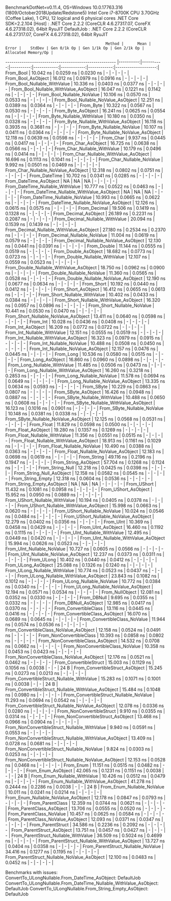 
BenchmarkDotNet=v0.11.4, OS=Windows 10.0.17763.316 (1809/October2018Update/Redstone5)
Intel Core i7-8700K CPU 3.70GHz (Coffee Lake), 1 CPU, 12 logical and 6 physical cores
.NET Core SDK=2.2.104
  [Host]     : .NET Core 2.2.2 (CoreCLR 4.6.27317.07, CoreFX 4.6.27318.02), 64bit RyuJIT
  DefaultJob : .NET Core 2.2.2 (CoreCLR 4.6.27317.07, CoreFX 4.6.27318.02), 64bit RyuJIT


                                                Method |      Mean |     Error |    StdDev | Gen 0/1k Op | Gen 1/1k Op | Gen 2/1k Op | Allocated Memory/Op |
------------------------------------------------------ |----------:|----------:|----------:|------------:|------------:|------------:|--------------------:|
                                             From_Bool | 10.042 ns | 0.0259 ns | 0.0230 ns |           - |           - |           - |                   - |
                                    From_Bool_AsObject | 16.012 ns | 0.0979 ns | 0.0916 ns |           - |           - |           - |                   - |
                          From_Bool_Nullable_WithValue | 10.336 ns | 0.0403 ns | 0.0377 ns |           - |           - |           - |                   - |
                 From_Bool_Nullable_WithValue_AsObject | 16.047 ns | 0.1221 ns | 0.1142 ns |           - |           - |           - |                   - |
                            From_Bool_Nullable_NoValue | 10.106 ns | 0.0570 ns | 0.0533 ns |           - |           - |           - |                   - |
                   From_Bool_Nullable_NoValue_AsObject | 12.251 ns | 0.0389 ns | 0.0364 ns |           - |           - |           - |                   - |
                                             From_Byte | 10.322 ns | 0.0567 ns | 0.0530 ns |           - |           - |           - |                   - |
                                    From_Byte_AsObject | 16.241 ns | 0.0625 ns | 0.0554 ns |           - |           - |           - |                   - |
                          From_Byte_Nullable_WithValue | 10.180 ns | 0.0350 ns | 0.0328 ns |           - |           - |           - |                   - |
                 From_Byte_Nullable_WithValue_AsObject | 16.118 ns | 0.3935 ns | 0.3681 ns |           - |           - |           - |                   - |
                            From_Byte_Nullable_NoValue | 10.107 ns | 0.0411 ns | 0.0364 ns |           - |           - |           - |                   - |
                   From_Byte_Nullable_NoValue_AsObject | 12.118 ns | 0.0639 ns | 0.0598 ns |           - |           - |           - |                   - |
                                             From_Char |  9.937 ns | 0.0445 ns | 0.0417 ns |           - |           - |           - |                   - |
                                    From_Char_AsObject | 16.725 ns | 0.0638 ns | 0.0566 ns |           - |           - |           - |                   - |
                          From_Char_Nullable_WithValue | 10.179 ns | 0.0496 ns | 0.0414 ns |           - |           - |           - |                   - |
                 From_Char_Nullable_WithValue_AsObject | 16.696 ns | 0.1113 ns | 0.1041 ns |           - |           - |           - |                   - |
                            From_Char_Nullable_NoValue |  9.992 ns | 0.0501 ns | 0.0469 ns |           - |           - |           - |                   - |
                   From_Char_Nullable_NoValue_AsObject | 12.318 ns | 0.0802 ns | 0.0751 ns |           - |           - |           - |                   - |
                                         From_DateTime | 10.702 ns | 0.0341 ns | 0.0285 ns |           - |           - |           - |                   - |
                                From_DateTime_AsObject |        NA |        NA |        NA |           - |           - |           - |                   - |
                      From_DateTime_Nullable_WithValue | 10.777 ns | 0.0522 ns | 0.0463 ns |           - |           - |           - |                   - |
             From_DateTime_Nullable_WithValue_AsObject |        NA |        NA |        NA |           - |           - |           - |                   - |
                        From_DateTime_Nullable_NoValue | 10.993 ns | 0.0665 ns | 0.0622 ns |           - |           - |           - |                   - |
               From_DateTime_Nullable_NoValue_AsObject | 12.126 ns | 0.0615 ns | 0.0575 ns |           - |           - |           - |                   - |
                                          From_Decimal | 19.506 ns | 0.1419 ns | 0.1328 ns |           - |           - |           - |                   - |
                                 From_Decimal_AsObject | 26.189 ns | 0.2231 ns | 0.2087 ns |           - |           - |           - |                   - |
                       From_Decimal_Nullable_WithValue | 20.094 ns | 0.1539 ns | 0.1439 ns |           - |           - |           - |                   - |
              From_Decimal_Nullable_WithValue_AsObject | 27.180 ns | 0.2534 ns | 0.2370 ns |           - |           - |           - |                   - |
                         From_Decimal_Nullable_NoValue | 11.004 ns | 0.0619 ns | 0.0579 ns |           - |           - |           - |                   - |
                From_Decimal_Nullable_NoValue_AsObject | 12.130 ns | 0.0441 ns | 0.0391 ns |           - |           - |           - |                   - |
                                           From_Double | 11.144 ns | 0.0555 ns | 0.0519 ns |           - |           - |           - |                   - |
                                  From_Double_AsObject | 18.682 ns | 0.0773 ns | 0.0723 ns |           - |           - |           - |                   - |
                        From_Double_Nullable_WithValue | 12.107 ns | 0.0559 ns | 0.0523 ns |           - |           - |           - |                   - |
               From_Double_Nullable_WithValue_AsObject | 18.750 ns | 0.0962 ns | 0.0900 ns |           - |           - |           - |                   - |
                          From_Double_Nullable_NoValue | 11.360 ns | 0.0565 ns | 0.0528 ns |           - |           - |           - |                   - |
                 From_Double_Nullable_NoValue_AsObject | 12.190 ns | 0.0677 ns | 0.0634 ns |           - |           - |           - |                   - |
                                            From_Short | 10.192 ns | 0.0440 ns | 0.0412 ns |           - |           - |           - |                   - |
                                   From_Short_AsObject | 16.412 ns | 0.0655 ns | 0.0613 ns |           - |           - |           - |                   - |
                         From_Short_Nullable_WithValue | 10.402 ns | 0.0433 ns | 0.0384 ns |           - |           - |           - |                   - |
                From_Short_Nullable_WithValue_AsObject | 16.320 ns | 0.0957 ns | 0.0896 ns |           - |           - |           - |                   - |
                           From_Short_Nullable_NoValue | 10.441 ns | 0.0530 ns | 0.0470 ns |           - |           - |           - |                   - |
                  From_Short_Nullable_NoValue_AsObject | 13.411 ns | 0.0640 ns | 0.0598 ns |           - |           - |           - |                   - |
                                              From_Int | 10.028 ns | 0.0436 ns | 0.0408 ns |           - |           - |           - |                   - |
                                     From_Int_AsObject | 16.209 ns | 0.0772 ns | 0.0722 ns |           - |           - |           - |                   - |
                           From_Int_Nullable_WithValue | 12.151 ns | 0.0555 ns | 0.0519 ns |           - |           - |           - |                   - |
                  From_Int_Nullable_WithValue_AsObject | 16.323 ns | 0.0979 ns | 0.0915 ns |           - |           - |           - |                   - |
                             From_Int_Nullable_NoValue | 10.488 ns | 0.0508 ns | 0.0450 ns |           - |           - |           - |                   - |
                    From_Int_Nullable_NoValue_AsObject | 12.157 ns | 0.0476 ns | 0.0445 ns |           - |           - |           - |                   - |
                                             From_Long | 10.536 ns | 0.0580 ns | 0.0515 ns |           - |           - |           - |                   - |
                                    From_Long_AsObject | 16.860 ns | 0.0960 ns | 0.0898 ns |           - |           - |           - |                   - |
                          From_Long_Nullable_WithValue | 11.485 ns | 0.0506 ns | 0.0473 ns |           - |           - |           - |                   - |
                 From_Long_Nullable_WithValue_AsObject | 16.260 ns | 0.3218 ns | 0.2853 ns |           - |           - |           - |                   - |
                            From_Long_Nullable_NoValue | 11.578 ns | 0.0694 ns | 0.0649 ns |           - |           - |           - |                   - |
                   From_Long_Nullable_NoValue_AsObject | 13.335 ns | 0.0634 ns | 0.0593 ns |           - |           - |           - |                   - |
                                            From_SByte | 10.229 ns | 0.0863 ns | 0.0807 ns |           - |           - |           - |                   - |
                                   From_SByte_AsObject | 16.426 ns | 0.0948 ns | 0.0887 ns |           - |           - |           - |                   - |
                         From_SByte_Nullable_WithValue | 10.488 ns | 0.0650 ns | 0.0608 ns |           - |           - |           - |                   - |
                From_SByte_Nullable_WithValue_AsObject | 16.123 ns | 0.1016 ns | 0.0901 ns |           - |           - |           - |                   - |
                           From_SByte_Nullable_NoValue | 10.148 ns | 0.0381 ns | 0.0338 ns |           - |           - |           - |                   - |
                  From_SByte_Nullable_NoValue_AsObject | 12.125 ns | 0.0568 ns | 0.0531 ns |           - |           - |           - |                   - |
                                            From_Float | 11.829 ns | 0.0598 ns | 0.0500 ns |           - |           - |           - |                   - |
                                   From_Float_AsObject | 19.280 ns | 0.1357 ns | 0.1269 ns |           - |           - |           - |                   - |
                         From_Float_Nullable_WithValue | 11.356 ns | 0.0551 ns | 0.0515 ns |           - |           - |           - |                   - |
                From_Float_Nullable_WithValue_AsObject | 18.913 ns | 0.1161 ns | 0.1029 ns |           - |           - |           - |                   - |
                           From_Float_Nullable_NoValue | 10.490 ns | 0.0388 ns | 0.0363 ns |           - |           - |           - |                   - |
                  From_Float_Nullable_NoValue_AsObject | 12.183 ns | 0.0698 ns | 0.0619 ns |           - |           - |           - |                   - |
                                           From_String | 49.116 ns | 0.2196 ns | 0.1947 ns |           - |           - |           - |                   - |
                                  From_String_AsObject | 57.704 ns | 0.1268 ns | 0.1124 ns |           - |           - |           - |                   - |
                                      From_String_Null | 12.218 ns | 0.0425 ns | 0.0398 ns |           - |           - |           - |                   - |
                             From_String_Null_AsObject | 12.158 ns | 0.0582 ns | 0.0545 ns |           - |           - |           - |                   - |
                                     From_String_Empty | 12.318 ns | 0.0604 ns | 0.0536 ns |           - |           - |           - |                   - |
                            From_String_Empty_AsObject |        NA |        NA |        NA |           - |           - |           - |                   - |
                                           From_UShort | 11.432 ns | 0.1081 ns | 0.0958 ns |           - |           - |           - |                   - |
                                  From_UShort_AsObject | 15.952 ns | 0.0950 ns | 0.0889 ns |           - |           - |           - |                   - |
                        From_UShort_Nullable_WithValue | 10.194 ns | 0.0405 ns | 0.0378 ns |           - |           - |           - |                   - |
               From_UShort_Nullable_WithValue_AsObject | 15.998 ns | 0.0663 ns | 0.0620 ns |           - |           - |           - |                   - |
                          From_UShort_Nullable_NoValue | 10.024 ns | 0.0546 ns | 0.0484 ns |           - |           - |           - |                   - |
                 From_UShort_Nullable_NoValue_AsObject | 12.279 ns | 0.0402 ns | 0.0356 ns |           - |           - |           - |                   - |
                                             From_UInt | 10.369 ns | 0.0458 ns | 0.0429 ns |           - |           - |           - |                   - |
                                    From_UInt_AsObject | 16.460 ns | 0.1192 ns | 0.1115 ns |           - |           - |           - |                   - |
                          From_UInt_Nullable_WithValue | 12.495 ns | 0.0449 ns | 0.0420 ns |           - |           - |           - |                   - |
                 From_UInt_Nullable_WithValue_AsObject | 15.994 ns | 0.0626 ns | 0.0523 ns |           - |           - |           - |                   - |
                            From_UInt_Nullable_NoValue | 10.727 ns | 0.0605 ns | 0.0566 ns |           - |           - |           - |                   - |
                   From_UInt_Nullable_NoValue_AsObject | 12.237 ns | 0.0373 ns | 0.0311 ns |           - |           - |           - |                   - |
                                            From_ULong | 10.402 ns | 0.0440 ns | 0.0412 ns |           - |           - |           - |                   - |
                                   From_ULong_AsObject | 25.088 ns | 0.1326 ns | 0.1240 ns |           - |           - |           - |                   - |
                         From_ULong_Nullable_WithValue | 10.774 ns | 0.0523 ns | 0.0437 ns |           - |           - |           - |                   - |
                From_ULong_Nullable_WithValue_AsObject | 23.843 ns | 0.1082 ns | 0.1012 ns |           - |           - |           - |                   - |
                           From_ULong_Nullable_NoValue | 10.772 ns | 0.0384 ns | 0.0340 ns |           - |           - |           - |                   - |
                  From_ULong_Nullable_NoValue_AsObject | 12.194 ns | 0.0571 ns | 0.0534 ns |           - |           - |           - |                   - |
                                       From_NullObject | 12.081 ns | 0.0352 ns | 0.0330 ns |           - |           - |           - |                   - |
                                           From_DBNull |  9.695 ns | 0.0355 ns | 0.0332 ns |           - |           - |           - |                   - |
                                  From_DBNull_AsObject | 12.985 ns | 0.0417 ns | 0.0370 ns |           - |           - |           - |                   - |
                                 From_ConvertibleClass | 13.116 ns | 0.0445 ns | 0.0416 ns |           - |           - |           - |                   - |
                        From_ConvertibleClass_AsObject | 16.070 ns | 0.0689 ns | 0.0645 ns |           - |           - |           - |                   - |
                         From_ConvertibleClass_NoValue | 11.944 ns | 0.0574 ns | 0.0536 ns |           - |           - |           - |                   - |
                From_ConvertibleClass_NoValue_AsObject | 12.158 ns | 0.0524 ns | 0.0491 ns |           - |           - |           - |                   - |
                              From_NonConvertibleClass | 10.393 ns | 0.0858 ns | 0.0802 ns |           - |           - |           - |                   - |
                     From_NonConvertibleClass_AsObject | 14.532 ns | 0.0708 ns | 0.0662 ns |           - |           - |           - |                   - |
                      From_NonConvertibleClass_NoValue | 10.358 ns | 0.0453 ns | 0.0423 ns |           - |           - |           - |                   - |
             From_NonConvertibleClass_NoValue_AsObject | 12.176 ns | 0.0521 ns | 0.0462 ns |           - |           - |           - |                   - |
                                From_ConvertibleStruct | 15.003 ns | 0.1129 ns | 0.1056 ns |      0.0038 |           - |           - |                24 B |
                       From_ConvertibleStruct_AsObject | 15.245 ns | 0.0273 ns | 0.0213 ns |           - |           - |           - |                   - |
             From_ConvertibleStruct_Nullable_WithValue | 15.283 ns | 0.1071 ns | 0.1001 ns |      0.0038 |           - |           - |                24 B |
    From_ConvertibleStruct_Nullable_WithValue_AsObject | 15.484 ns | 0.1048 ns | 0.0980 ns |           - |           - |           - |                   - |
               From_ConvertibleStruct_Nullable_NoValue | 11.293 ns | 0.0694 ns | 0.0542 ns |           - |           - |           - |                   - |
      From_ConvertibleStruct_Nullable_NoValue_AsObject | 12.078 ns | 0.0336 ns | 0.0280 ns |           - |           - |           - |                   - |
                             From_NonConvertibleStruct |  9.910 ns | 0.0355 ns | 0.0314 ns |           - |           - |           - |                   - |
                    From_NonConvertibleStruct_AsObject | 13.468 ns | 0.0966 ns | 0.0904 ns |           - |           - |           - |                   - |
          From_NonConvertibleStruct_Nullable_WithValue |  9.940 ns | 0.0591 ns | 0.0553 ns |           - |           - |           - |                   - |
 From_NonConvertibleStruct_Nullable_WithValue_AsObject | 13.409 ns | 0.0728 ns | 0.0681 ns |           - |           - |           - |                   - |
            From_NonConvertibleStruct_Nullable_NoValue |  9.824 ns | 0.0303 ns | 0.0253 ns |           - |           - |           - |                   - |
   From_NonConvertibleStruct_Nullable_NoValue_AsObject | 12.153 ns | 0.0528 ns | 0.0468 ns |           - |           - |           - |                   - |
                                             From_Enum | 11.151 ns | 0.0515 ns | 0.0482 ns |           - |           - |           - |                   - |
                                    From_Enum_AsObject | 42.065 ns | 0.1231 ns | 0.1151 ns |      0.0038 |           - |           - |                24 B |
                          From_Enum_Nullable_WithValue | 10.426 ns | 0.0512 ns | 0.0479 ns |           - |           - |           - |                   - |
                 From_Enum_Nullable_WithValue_AsObject | 41.278 ns | 0.2444 ns | 0.2286 ns |      0.0038 |           - |           - |                24 B |
                            From_Enum_Nullable_NoValue | 10.011 ns | 0.0241 ns | 0.0214 ns |           - |           - |           - |                   - |
                   From_Enum_Nullable_NoValue_AsObject | 12.178 ns | 0.0847 ns | 0.0793 ns |           - |           - |           - |                   - |
                                      From_ParentClass | 12.359 ns | 0.0744 ns | 0.0621 ns |           - |           - |           - |                   - |
                             From_ParentClass_AsObject | 13.706 ns | 0.0555 ns | 0.0520 ns |           - |           - |           - |                   - |
                              From_ParentClass_NoValue | 10.457 ns | 0.0625 ns | 0.0584 ns |           - |           - |           - |                   - |
                     From_ParentClass_NoValue_AsObject | 12.093 ns | 0.0371 ns | 0.0347 ns |           - |           - |           - |                   - |
                                     From_ParentStruct | 34.586 ns | 0.2236 ns | 0.2092 ns |           - |           - |           - |                   - |
                            From_ParentStruct_AsObject | 13.751 ns | 0.0457 ns | 0.0427 ns |           - |           - |           - |                   - |
                  From_ParentStruct_Nullable_WithValue | 36.509 ns | 0.5024 ns | 0.4699 ns |           - |           - |           - |                   - |
         From_ParentStruct_Nullable_WithValue_AsObject | 13.727 ns | 0.0404 ns | 0.0358 ns |           - |           - |           - |                   - |
                    From_ParentStruct_Nullable_NoValue | 34.416 ns | 0.1277 ns | 0.1195 ns |           - |           - |           - |                   - |
           From_ParentStruct_Nullable_NoValue_AsObject | 12.100 ns | 0.0483 ns | 0.0452 ns |           - |           - |           - |                   - |

Benchmarks with issues:
  ConvertTo_ULongNullable.From_DateTime_AsObject: DefaultJob
  ConvertTo_ULongNullable.From_DateTime_Nullable_WithValue_AsObject: DefaultJob
  ConvertTo_ULongNullable.From_String_Empty_AsObject: DefaultJob
